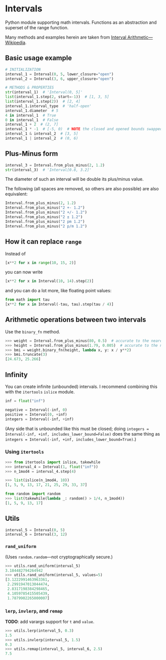 # Intervals
Python module supporting math intervals.
Functions as an abstraction and superset of the range function.

Many methods and examples herein are taken from [Interval Arithmetic&mdash;Wikipedia](https://en.wikipedia.org/wiki/Interval_arithmetic).


## Basic usage example
```python
# INITIALIZATION
interval_1 = Interval(0, 5, lower_closure="open")
interval_2 = Interval(3, 6, upper_closure="open")

# METHODS & PROPERTIES
str(interval_1)  # 'Interval(0, 5]'
list(interval_1.step(2, start=-1))  # [1, 3, 5]
list(interval_1.step(2))  # [2, 4]
interval_1.interval_type  # 'half-open'
interval_1.diameter  # 5
4 in interval_1  # True
0 in interval_1  # False
interval_1 + 2  # (2, 7]
interval_1 * -1  # [-5, 0)  # NOTE the closed and opened bounds swapped order too
interval_1 & interval_2  # [3, 5]
interval_1 | interval_2  # (0, 6)
```


## Plus-Minus form
```python
interval_3 = Interval.from_plus_minus(2, 1.2)
str(interval_3)  # 'Interval[0.8, 3.2]'
```
The diameter of such an interval will be double its plus/minus value.

The following (all spaces are removed, so others are also possible) are also equivalent:
```python
Interval.from_plus_minus(2, 1.2)
Interval.from_plus_minus("2 +- 1.2")
Interval.from_plus_minus("2 +/- 1.2")
Interval.from_plus_minus("2 ± 1.2")
Interval.from_plus_minus("2 pm 1.2")
Interval.from_plus_minus("2 p/m 1.2")
```


## How it can replace `range`
Instead of
```python
[x**2 for x in range(10, 15, 2)]
```
you can now write
```python
[x**2 for x in Interval(10, 14).step(2)]
```
and you can do a lot more, like floating point values:
```python
from math import tau
[x**2 for x in Interval(-tau, tau).step(tau / 4)]
```

## Arithmetic operations between two intervals
Use the `binary_fn` method.

```python
>>> weight = Interval.from_plus_minus(80, 0.5)  # accurate to the nearest kg
>>> height = Interval.from_plus_minus(1.79, 0.005)  # accurate to the nearest cm
>>> bmi = weight.binary_fn(height, lambda x, y: x / y**2)
>>> bmi.truncate(3)
[24.673, 25.266]
```


## Infinity

You can create infinite (unbounded) intervals. I recommend combining this with the `itertools` `islice` module.

```python
inf = float("inf")

negative = Interval(-inf, 0)
positive = Interval(0, +inf)
integers = Interval(-inf, +inf)
```

(Any side that is unbounded like this must be closed; doing `integers = Interval(-inf, +inf, includes_lower_bound=False)` does the same thing as `integers = Interval(-inf, +inf, includes_lower_bound=True)`.)

### Using `itertools`

```python
>>> from itertools import islice, takewhile
>>> interval_4 = Interval(1, float("inf"))
>>> n_1mod4 = interval_4.step(4)
```
```python
>>> list(islice(n_1mod4, 10))
[1, 5, 9, 13, 17, 21, 25, 29, 33, 37]
```
```python
from random import random
>>> list(takewhile(lambda _: random() > 1/4, n_1mod4))
[1, 5, 9, 13, 17]
```

## Utils

```python
interval_5 = Interval(0, 5)
interval_6 = Interval(3, 12)
```
### `rand_uniform`
(Uses `random.random`&mdash;not cryptographically secure.)
```python
>>> utils.rand_uniform(interval_5)
3.184482794264942
>>> utils.rand_uniform(interval_5, values=5)
[3.1222991463963361,
 2.2991947013044474,
 2.8317198384298465,
 4.1059785415505439,
 1.7879902265000007]
```
### `lerp`, `invlerp`, and `remap`
<aside><b>TODO</b>: add varargs support for <code>t</code> and <code>value</code>.</aside>

```python
>>> utils.lerp(interval_5, 0.3)
1.5
>>> utils.invlerp(interval_5, 1.5)
0.3
>>> utils.remap(interval_5, interval_6, 2.5)
7.5
```
